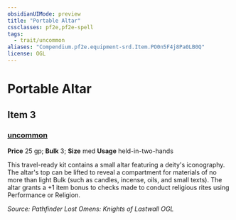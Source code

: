 ```yaml
---
obsidianUIMode: preview
title: "Portable Altar"
cssclasses: pf2e,pf2e-spell
tags:
  - trait/uncommon
aliases: "Compendium.pf2e.equipment-srd.Item.PO0n5F4j8Pa0LB0Q"
license: OGL
---
```

# Portable Altar
## Item 3
### [uncommon](uncommon "Uncommon Rarity Trait")


**Price** 25 gp; 
**Bulk** 3; **Size** med
**Usage** held-in-two-hands

This travel-ready kit contains a small altar featuring a deity's iconography. The altar's top can be lifted to reveal a compartment for materials of no more than light Bulk (such as candles, incense, oils, and small texts). The altar grants a +1 item bonus to checks made to conduct religious rites using Performance or Religion.

*Source: Pathfinder Lost Omens: Knights of Lastwall*
*OGL*